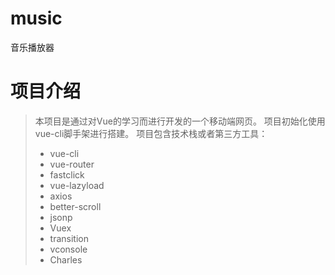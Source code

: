 # music

 音乐播放器

# 项目介绍
> 本项目是通过对Vue的学习而进行开发的一个移动端网页。
>  项目初始化使用vue-cli脚手架进行搭建。
> 项目包含技术栈或者第三方工具：
> + vue-cli
> + vue-router
> + fastclick
> + vue-lazyload
> + axios
> + better-scroll
> + jsonp
> + Vuex
> + transition
> + vconsole
> + Charles